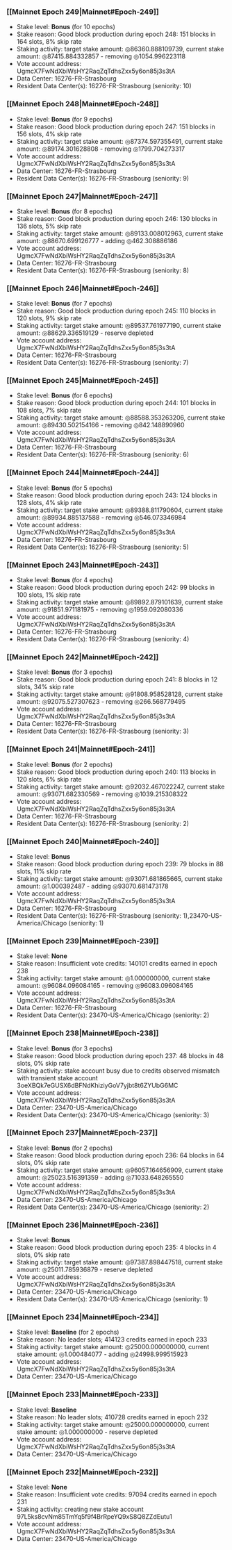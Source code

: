 ### [[Mainnet Epoch 249|Mainnet#Epoch-249]]
* Stake level: **Bonus** (for 10 epochs)
* Stake reason: Good block production during epoch 248: 151 blocks in 164 slots, 8% skip rate
* Staking activity: target stake amount: ◎86360.888109739, current stake amount: ◎87415.884332857 - removing ◎1054.996223118
* Vote account address: UgmcX7FwNdXbiWsHY2RaqZqTdhsZxx5y6on85j3s3tA
* Data Center: 16276-FR-Strasbourg
* Resident Data Center(s): 16276-FR-Strasbourg (seniority: 10)
### [[Mainnet Epoch 248|Mainnet#Epoch-248]]
* Stake level: **Bonus** (for 9 epochs)
* Stake reason: Good block production during epoch 247: 151 blocks in 156 slots, 4% skip rate
* Staking activity: target stake amount: ◎87374.597355491, current stake amount: ◎89174.301628808 - removing ◎1799.704273317
* Vote account address: UgmcX7FwNdXbiWsHY2RaqZqTdhsZxx5y6on85j3s3tA
* Data Center: 16276-FR-Strasbourg
* Resident Data Center(s): 16276-FR-Strasbourg (seniority: 9)
### [[Mainnet Epoch 247|Mainnet#Epoch-247]]
* Stake level: **Bonus** (for 8 epochs)
* Stake reason: Good block production during epoch 246: 130 blocks in 136 slots, 5% skip rate
* Staking activity: target stake amount: ◎89133.008012963, current stake amount: ◎88670.699126777 - adding ◎462.308886186
* Vote account address: UgmcX7FwNdXbiWsHY2RaqZqTdhsZxx5y6on85j3s3tA
* Data Center: 16276-FR-Strasbourg
* Resident Data Center(s): 16276-FR-Strasbourg (seniority: 8)
### [[Mainnet Epoch 246|Mainnet#Epoch-246]]
* Stake level: **Bonus** (for 7 epochs)
* Stake reason: Good block production during epoch 245: 110 blocks in 120 slots, 9% skip rate
* Staking activity: target stake amount: ◎89537.761977190, current stake amount: ◎88629.336519129 - reserve depleted
* Vote account address: UgmcX7FwNdXbiWsHY2RaqZqTdhsZxx5y6on85j3s3tA
* Data Center: 16276-FR-Strasbourg
* Resident Data Center(s): 16276-FR-Strasbourg (seniority: 7)
### [[Mainnet Epoch 245|Mainnet#Epoch-245]]
* Stake level: **Bonus** (for 6 epochs)
* Stake reason: Good block production during epoch 244: 101 blocks in 108 slots, 7% skip rate
* Staking activity: target stake amount: ◎88588.353263206, current stake amount: ◎89430.502154166 - removing ◎842.148890960
* Vote account address: UgmcX7FwNdXbiWsHY2RaqZqTdhsZxx5y6on85j3s3tA
* Data Center: 16276-FR-Strasbourg
* Resident Data Center(s): 16276-FR-Strasbourg (seniority: 6)
### [[Mainnet Epoch 244|Mainnet#Epoch-244]]
* Stake level: **Bonus** (for 5 epochs)
* Stake reason: Good block production during epoch 243: 124 blocks in 128 slots, 4% skip rate
* Staking activity: target stake amount: ◎89388.811790604, current stake amount: ◎89934.885137588 - removing ◎546.073346984
* Vote account address: UgmcX7FwNdXbiWsHY2RaqZqTdhsZxx5y6on85j3s3tA
* Data Center: 16276-FR-Strasbourg
* Resident Data Center(s): 16276-FR-Strasbourg (seniority: 5)
### [[Mainnet Epoch 243|Mainnet#Epoch-243]]
* Stake level: **Bonus** (for 4 epochs)
* Stake reason: Good block production during epoch 242: 99 blocks in 100 slots, 1% skip rate
* Staking activity: target stake amount: ◎89892.879101639, current stake amount: ◎91851.971181975 - removing ◎1959.092080336
* Vote account address: UgmcX7FwNdXbiWsHY2RaqZqTdhsZxx5y6on85j3s3tA
* Data Center: 16276-FR-Strasbourg
* Resident Data Center(s): 16276-FR-Strasbourg (seniority: 4)
### [[Mainnet Epoch 242|Mainnet#Epoch-242]]
* Stake level: **Bonus** (for 3 epochs)
* Stake reason: Good block production during epoch 241: 8 blocks in 12 slots, 34% skip rate
* Staking activity: target stake amount: ◎91808.958528128, current stake amount: ◎92075.527307623 - removing ◎266.568779495
* Vote account address: UgmcX7FwNdXbiWsHY2RaqZqTdhsZxx5y6on85j3s3tA
* Data Center: 16276-FR-Strasbourg
* Resident Data Center(s): 16276-FR-Strasbourg (seniority: 3)
### [[Mainnet Epoch 241|Mainnet#Epoch-241]]
* Stake level: **Bonus** (for 2 epochs)
* Stake reason: Good block production during epoch 240: 113 blocks in 120 slots, 6% skip rate
* Staking activity: target stake amount: ◎92032.467022247, current stake amount: ◎93071.682330569 - removing ◎1039.215308322
* Vote account address: UgmcX7FwNdXbiWsHY2RaqZqTdhsZxx5y6on85j3s3tA
* Data Center: 16276-FR-Strasbourg
* Resident Data Center(s): 16276-FR-Strasbourg (seniority: 2)
### [[Mainnet Epoch 240|Mainnet#Epoch-240]]
* Stake level: **Bonus**
* Stake reason: Good block production during epoch 239: 79 blocks in 88 slots, 11% skip rate
* Staking activity: target stake amount: ◎93071.681865665, current stake amount: ◎1.000392487 - adding ◎93070.681473178
* Vote account address: UgmcX7FwNdXbiWsHY2RaqZqTdhsZxx5y6on85j3s3tA
* Data Center: 16276-FR-Strasbourg
* Resident Data Center(s): 16276-FR-Strasbourg (seniority: 1),23470-US-America/Chicago (seniority: 1)
### [[Mainnet Epoch 239|Mainnet#Epoch-239]]
* Stake level: **None**
* Stake reason: Insufficient vote credits: 140101 credits earned in epoch 238
* Staking activity: target stake amount: ◎1.000000000, current stake amount: ◎96084.096084165 - removing ◎96083.096084165
* Vote account address: UgmcX7FwNdXbiWsHY2RaqZqTdhsZxx5y6on85j3s3tA
* Data Center: 16276-FR-Strasbourg
* Resident Data Center(s): 23470-US-America/Chicago (seniority: 2)
### [[Mainnet Epoch 238|Mainnet#Epoch-238]]
* Stake level: **Bonus** (for 3 epochs)
* Stake reason: Good block production during epoch 237: 48 blocks in 48 slots, 0% skip rate
* Staking activity: stake account busy due to credits observed mismatch with transient stake account 3oeXBQk7eGUSX6dBFNdKhiziyGoV7yjbt8t6ZYUbG6MC
* Vote account address: UgmcX7FwNdXbiWsHY2RaqZqTdhsZxx5y6on85j3s3tA
* Data Center: 23470-US-America/Chicago
* Resident Data Center(s): 23470-US-America/Chicago (seniority: 3)
### [[Mainnet Epoch 237|Mainnet#Epoch-237]]
* Stake level: **Bonus** (for 2 epochs)
* Stake reason: Good block production during epoch 236: 64 blocks in 64 slots, 0% skip rate
* Staking activity: target stake amount: ◎96057.164656909, current stake amount: ◎25023.516391359 - adding ◎71033.648265550
* Vote account address: UgmcX7FwNdXbiWsHY2RaqZqTdhsZxx5y6on85j3s3tA
* Data Center: 23470-US-America/Chicago
* Resident Data Center(s): 23470-US-America/Chicago (seniority: 2)
### [[Mainnet Epoch 236|Mainnet#Epoch-236]]
* Stake level: **Bonus**
* Stake reason: Good block production during epoch 235: 4 blocks in 4 slots, 0% skip rate
* Staking activity: target stake amount: ◎97387.898447518, current stake amount: ◎25011.785936879 - reserve depleted
* Vote account address: UgmcX7FwNdXbiWsHY2RaqZqTdhsZxx5y6on85j3s3tA
* Data Center: 23470-US-America/Chicago
* Resident Data Center(s): 23470-US-America/Chicago (seniority: 1)
### [[Mainnet Epoch 234|Mainnet#Epoch-234]]
* Stake level: **Baseline** (for 2 epochs)
* Stake reason: No leader slots; 414123 credits earned in epoch 233
* Staking activity: target stake amount: ◎25000.000000000, current stake amount: ◎1.000484077 - adding ◎24998.999515923
* Vote account address: UgmcX7FwNdXbiWsHY2RaqZqTdhsZxx5y6on85j3s3tA
* Data Center: 23470-US-America/Chicago
### [[Mainnet Epoch 233|Mainnet#Epoch-233]]
* Stake level: **Baseline**
* Stake reason: No leader slots; 410728 credits earned in epoch 232
* Staking activity: target stake amount: ◎25000.000000000, current stake amount: ◎1.000000000 - reserve depleted
* Vote account address: UgmcX7FwNdXbiWsHY2RaqZqTdhsZxx5y6on85j3s3tA
* Data Center: 23470-US-America/Chicago
### [[Mainnet Epoch 232|Mainnet#Epoch-232]]
* Stake level: **None**
* Stake reason: Insufficient vote credits: 97094 credits earned in epoch 231
* Staking activity: creating new stake account 97L5ks8cvNm85TmYq5f9f4BrRpeYQ9xS8Q8ZZdEutu1
* Vote account address: UgmcX7FwNdXbiWsHY2RaqZqTdhsZxx5y6on85j3s3tA
* Data Center: 23470-US-America/Chicago